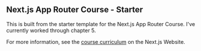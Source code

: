 ## Next.js App Router Course - Starter

This is built from the starter template for the Next.js App Router Course. I've currently worked through chapter 5.

For more information, see the [course curriculum](https://nextjs.org/learn) on the Next.js Website.
